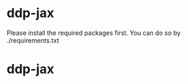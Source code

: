# ddp-jax

Please install the required packages first. You can do so by ./requirements.txt

# ddp-jax
